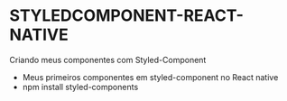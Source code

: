# STYLEDCOMPONENT-REACT-NATIVE
Criando meus componentes com Styled-Component
- Meus primeiros componentes em styled-component no React native
- npm install styled-components

